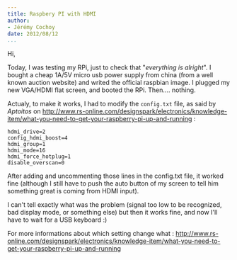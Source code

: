```yaml
---
title: Raspbery PI with HDMI
author:
- Jérémy Cochoy
date: 2012/08/12
...
```


Hi,

Today, I was testing my RPi, just to check that "_everything is alright_". I bought a cheap 1A/5V micro usb power supply from china (from a well known auction website) and writed the official raspbian image. I plugged my new VGA/HDMI flat screen, and booted the RPi. Then.... nothing.

Actualy, to make it works, I had to modify the `config.txt` file, as said by _Aptoitos_ on <http://www.rs-online.com/designspark/electronics/knowledge-item/what-you-need-to-get-your-raspberry-pi-up-and-running> :
```
hdmi_drive=2
config_hdmi_boost=4
hdmi_group=1
hdmi_mode=16
hdmi_force_hotplug=1
disable_overscan=0
```

After adding and uncommenting those lines in the config.txt file, it worked fine (although I still have to push the auto button of my screen to tell him something great is coming from HDMI input).

I can't tell exactly what was the problem (signal too low to be recognized, bad display mode, or something else) but then it works fine, and now I'll have to wait for a USB keyboard :)

For more informations about which setting change what : <http://www.rs-online.com/designspark/electronics/knowledge-item/what-you-need-to-get-your-raspberry-pi-up-and-running>
